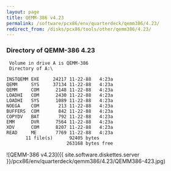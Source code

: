 ```yaml
---
layout: page
title: QEMM-386 v4.23
permalink: /software/pcx86/env/quarterdeck/qemm386/4.23/
redirect_from: /disks/pcx86/tools/other/qemm386/4.23/
---
```


### Directory of QEMM-386 4.23

	 Volume in drive A is QEMM-386   
	 Directory of A:\

	INSTQEMM EXE     24217 11-22-88   4:23a
	QEMM     SYS     37134 11-22-88   4:23a
	QEMM     COM      2148 11-22-88   4:23a
	LOADHI   COM      2430 11-22-88   4:23a
	LOADHI   SYS      1089 11-22-88   4:23a
	NOEGA    COM       213 11-22-88   4:23a
	BUFFERS  COM       842 11-22-88   4:23a
	COPYDV   BAT       792 11-22-88   4:23a
	EMM      DVR      7564 11-22-88   4:23a
	XDV      COM      8207 11-22-88   4:23a
	READ     ME       7769 11-22-88   4:23a
	       11 file(s)      92405 bytes
	                      263168 bytes free

![QEMM-386 v4.23]({{ site.software.diskettes.server }}/pcx86/env/quarterdeck/qemm386/4.23/QEMM386-423.jpg)
